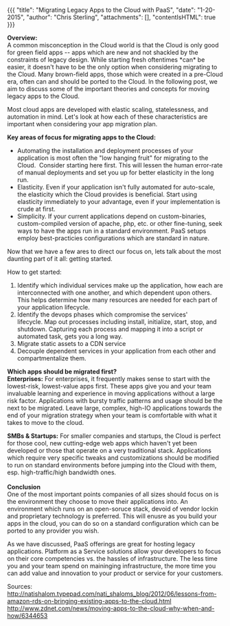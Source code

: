 {{{
  "title": "Migrating Legacy Apps to the Cloud with PaaS",
  "date": "1-20-2015",
  "author": "Chris Sterling",
  "attachments": [],
  "contentIsHTML": true
}}}


<p><strong>Overview:</strong><br /> A common misconception in the Cloud world is that the Cloud is only good for green field apps -- apps which are new and not shackled by the constraints of legacy design. While starting fresh oftentimes *can* be easier, it doesn't have to be the only option when considering migrating to the Cloud. Many brown-field apps, those which were created in a pre-Cloud era, often can and should be ported to the Cloud. In the following post, we aim to discuss some of the important theories and concepts for moving legacy apps to the Cloud.</p>
<p>Most cloud apps are developed with elastic scaling, statelessness, and automation in mind. Let's look at how each of these characteristics are important when considering your app migration plan.</p>
<p><strong>Key areas of focus for migrating apps to the Cloud:<br /> </strong></p>
<ul>
<li>Automating the installation and deployment processes of your application is most often the "low hanging fruit" for migrating to the Cloud.  Consider starting here first. This will lessen the human error-rate of manual deployments and set you up for better elasticity in the long run.</li>
<li>Elasticity. Even if your application isn't fully automated for auto-scale, the elasticity which the Cloud provides is beneficial. Start using elasticity immediately to your advantage, even if your implementation is crude at first.</li>
<li>Simplicity. If your current applications depend on custom-binaries, custom-compiled version of apache, php, etc. or other fine-tuning, seek ways to have the apps run in a standard environment. PaaS setups employ best-practicies configurations which are standard in nature.</li>
</ul>
<p>Now that we have a few ares to direct our focus on, lets talk about the most daunting part of it all: getting started.</p>
<p>How to get started:</p>
<ol>
<li>Identify which individual services make up the application, how each are interconnected with one another, and which dependent upon others. This helps determine how many resources are needed for each part of your application lifecycle.</li>
<li>Identify the devops phases which compromise the services' lifecycle. Map out processes including install, initialize, start, stop, and shutdown. Capturing each process and mapping it into a script or automated task, gets you a long way.</li>
<li>Migrate static assets to a CDN service</li>
<li>Decouple dependent services in your application from each other and compartmentalize them.</li>
</ol>
<p><strong>Which apps should be migrated first?</strong><br /> <strong>Enterprises:</strong> For enterprises, it frequently makes sense to start with the lowest-risk, lowest-value apps first. These apps give you and your team invaluable learning and experience in moving applications without a large risk factor. Applications with bursty traffic patterns and usage should be the next to be migrated. Leave large, complex, high-IO applications towards the end of your migration strategy when your team is comfortable with what it takes to move to the cloud.</p>
<div><strong>SMBs &amp; Startups:</strong> For smaller companies and startups, the Cloud is perfect for those cool, new cutting-edge web apps which haven't yet been developed or those that operate on a very traditional stack. Applications which require very specific tweaks and customizations should be modified to run on standard environments before jumping into the Cloud with them, esp. high-traffic/high bandwidth ones.</div>
<div> </div>
<div><strong>Conclusion</strong><br /> One of the most important points companies of all sizes should focus on is the environment they choose to move their applications into. An environment which runs on an open-soruce stack, devoid of vendor lockin and proprietary technology is preferred. This will enusre as you build your apps in the cloud, you can do so on a standard configuration which can be ported to any provider you wish.</div>
<div>
<p>As we have discussed, PaaS offerings are great for hosting legacy applications. Platform as a Service solutions allow your developers to focus on their core competencies vs. the hassles of infrastructure. The less time you and your team spend on maininging infrastructure, the more time you can add value and innovation to your product or service for your customers.</p>
<p>Sources:<br /><a href="http://natishalom.typepad.com/nati_shaloms_blog/2012/06/lessons-from-amazon-rds-on-bringing-existing-apps-to-the-cloud.html">http://natishalom.typepad.com/nati_shaloms_blog/2012/06/lessons-from-amazon-rds-on-bringing-existing-apps-to-the-cloud.html</a><br /><a href="http://www.zdnet.com/news/moving-apps-to-the-cloud-why-when-and-how/6344653">http://www.zdnet.com/news/moving-apps-to-the-cloud-why-when-and-how/6344653</a><br /> </p>
</div>

